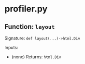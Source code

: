 # profiler.py

## Function: `layout`

Signature: `def layout(...)->html.Div`

Inputs:
- (none)
Returns: `html.Div`
